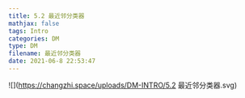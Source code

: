 ```yaml
---
title: 5.2 最近邻分类器
mathjax: false
tags: Intro
categories: DM
type: DM
filename: 最近邻分类器
date: 2021-06-8 22:53:47
---
```


<!--more -->



![](https://changzhi.space/uploads/DM-INTRO/5.2 最近邻分类器.svg)


